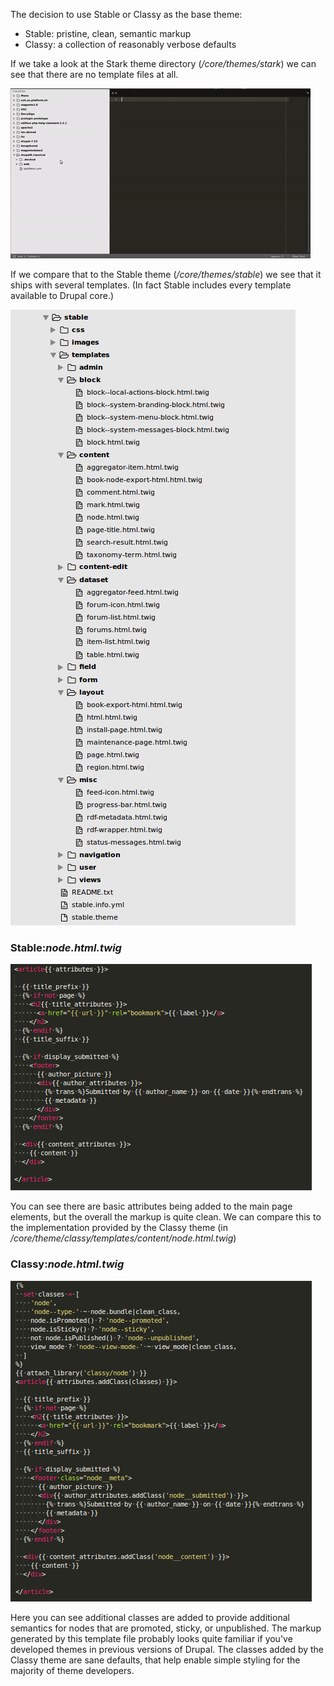The decision to use Stable or Classy as the base theme:

* Stable: pristine, clean, semantic markup
* Classy: a collection of reasonably verbose defaults

If we take a look at the Stark theme directory \(_/core/themes/stark_\) we can see that there are no template files at all.

![](/assets/stark-theme.gif)

If we compare that to the Stable theme \(_/core/themes/stable_\) we see that it ships with several templates. \(In fact Stable includes every template available to Drupal core.\)

![](/assets/stable-template.png)

### Stable:_node.html.twig_

![](/assets/node-html-php-stable.png)

You can see there are basic attributes being added to the main page elements, but the overall the markup is quite clean. We can compare this to the implementation provided by the Classy theme \(in _/core/theme/classy/templates/content/node.html.twig_\)

### Classy:_node.html.twig_

![](/assets/node-html-php-classy.png)

Here you can see additional classes are added to provide additional semantics for nodes that are promoted, sticky, or unpublished. The markup generated by this template file probably looks quite familiar if you've developed themes in previous versions of Drupal. The classes added by the Classy theme are sane defaults, that help enable simple styling for the majority of theme developers.

